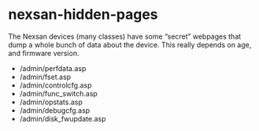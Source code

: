 # nexsan-hidden-pages


The Nexsan devices (many classes) have some “secret” webpages that dump a whole bunch of data about the device. This really depends on age, and firmware version.

- /admin/perfdata.asp
- /admin/fset.asp
- /admin/controlcfg.asp
- /admin/func_switch.asp
- /admin/opstats.asp
- /admin/debugcfg.asp
- /admin/disk_fwupdate.asp
